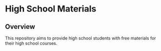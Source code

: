 # High School Materials
## Overview
This repository aims to provide high school students with free materials for their high school courses.
